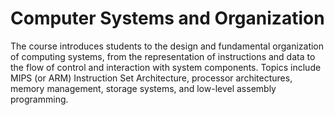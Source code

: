# Computer Systems and Organization
The course introduces students to the design and fundamental organization of computing systems, from the representation of instructions and data to the flow of control and interaction with system components. Topics include MIPS (or ARM) Instruction Set Architecture, processor architectures, memory management, storage systems, and low-level assembly programming. 
